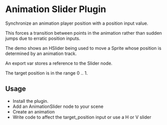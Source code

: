# Animation Slider Plugin

Synchronize an animation player position with a position input value.

This forces a transition between points in the animation rather than sudden jumps due to erratic position inputs.

The demo shows an HSlider being used to move a Sprite whose position is determined by an animation track.

An export var stores a reference to the Slider node.

The target position is in the range 0 .. 1.

## Usage

* Install the plugin.
* Add an AnimationSlider node to your scene
* Create an animation
* Write code to affect the target_position input or use a H or V slider
